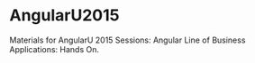 # AngularU2015
Materials for AngularU 2015 Sessions:
Angular Line of Business Applications: Hands On.
